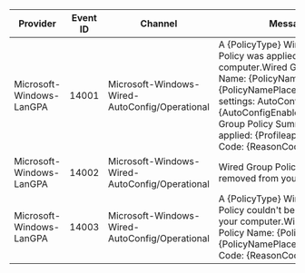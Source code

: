 Provider                  |  Event ID  |  Channel                                         |  Message
--------------------------|------------|--------------------------------------------------|--------------------------------------------------------------------------------------------------------------------------------------------------------------------------------------------------------------------------------------------------------------------------------
Microsoft-Windows-LanGPA  |  14001     |  Microsoft-Windows-Wired-AutoConfig/Operational  |  A {PolicyType} Wired Group Policy was applied to your computer.Wired Group Policy Name: {PolicyName}{PolicyNamePlaceholder}Applied settings:	AutoConfig Enabled: {AutoConfigEnabled}Wired Group Policy Summary	Profile applied:   {Profileapplied}	Reason Code:   {ReasonCode}
Microsoft-Windows-LanGPA  |  14002     |  Microsoft-Windows-Wired-AutoConfig/Operational  |  Wired Group Policy has been removed from your computer.
Microsoft-Windows-LanGPA  |  14003     |  Microsoft-Windows-Wired-AutoConfig/Operational  |  A {PolicyType} Wired Group Policy couldn't be applied to your computer.Wired Group Policy Name: {PolicyName}{PolicyNamePlaceholder}Reason Code: {ReasonCode}